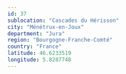 ```yaml
---
id: 37
sublocation: "Cascades du Hérisson"
city: "Ménétrux-en-Joux"
department: "Jura"
region: "Bourgogne-Franche-Comté"
country: "France"
latitude: 46.6233519
longitude: 5.8287748
---
```

